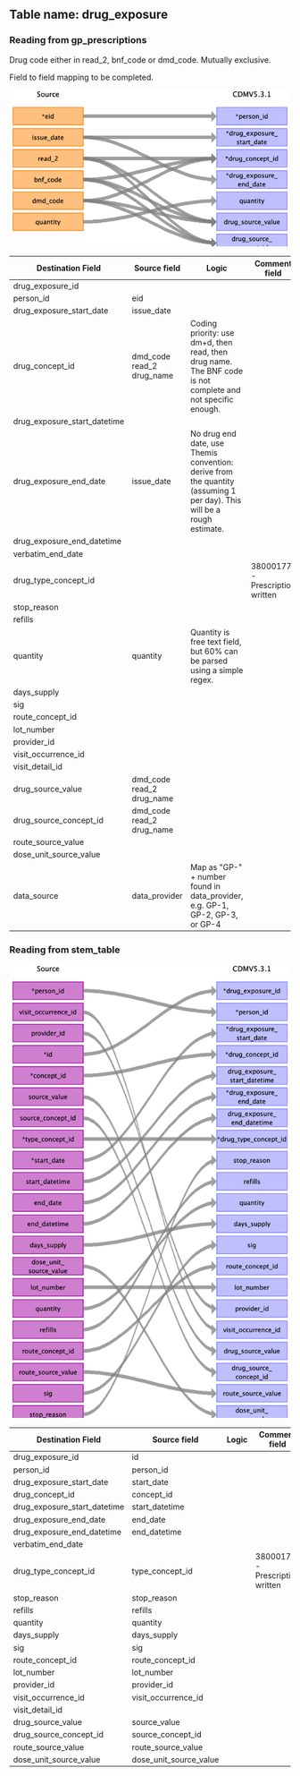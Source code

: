 ## Table name: drug_exposure

### Reading from gp_prescriptions

Drug code either in read_2, bnf_code or dmd_code. Mutually exclusive.


Field to field mapping to be completed.

![](md_files/image13.png)

| Destination Field | Source field | Logic | Comment field |
| --- | --- | --- | --- |
| drug_exposure_id |  |  |  |
| person_id | eid |  |  |
| drug_exposure_start_date | issue_date |  |  |
| drug_concept_id | dmd_code<br>read_2<br>drug_name | Coding priority: use dm+d, then read, then drug name. The BNF code is not complete and not specific enough. |  |
| drug_exposure_start_datetime |  |  |  |
| drug_exposure_end_date | issue_date | No drug end date, use Themis convention: derive from the quantity (assuming 1 per day). This will be a rough estimate. |  |
| drug_exposure_end_datetime |  |  |  |
| verbatim_end_date |  |  |  |
| drug_type_concept_id |  |  | 38000177 - Prescription written |
| stop_reason |  |  |  |
| refills |  |  |  |
| quantity | quantity | Quantity is free text field, but 60% can be parsed using a simple regex. |  |
| days_supply |  |  |  |
| sig |  |  |  |
| route_concept_id |  |  |  |
| lot_number |  |  |  |
| provider_id |  |  |  |
| visit_occurrence_id |  |  |  |
| visit_detail_id |  |  |  |
| drug_source_value | dmd_code<br>read_2<br>drug_name |  |  |
| drug_source_concept_id | dmd_code<br>read_2<br>drug_name |  |  |
| route_source_value |  |  |  |
| dose_unit_source_value |  |  |  |
| data_source | data_provider | Map as "GP-" + number found in data_provider, e.g. GP-1, GP-2, GP-3, or GP-4 |  |

### Reading from stem_table

![](md_files/image14.png)

| Destination Field | Source field | Logic | Comment field |
| --- | --- | --- | --- |
| drug_exposure_id | id |  |  |
| person_id | person_id |  |  |
| drug_exposure_start_date | start_date |  |  |
| drug_concept_id | concept_id |  |  |
| drug_exposure_start_datetime | start_datetime |  |  |
| drug_exposure_end_date | end_date |  |  |
| drug_exposure_end_datetime | end_datetime |  |  |
| verbatim_end_date |  |  |  |
| drug_type_concept_id | type_concept_id |  | 38000177 - Prescription written |
| stop_reason | stop_reason |  |  |
| refills | refills |  |  |
| quantity | quantity |  |  |
| days_supply | days_supply |  |  |
| sig | sig |  |  |
| route_concept_id | route_concept_id |  |  |
| lot_number | lot_number |  |  |
| provider_id | provider_id |  |  |
| visit_occurrence_id | visit_occurrence_id |  |  |
| visit_detail_id |  |  |  |
| drug_source_value | source_value |  |  |
| drug_source_concept_id | source_concept_id |  |  |
| route_source_value | route_source_value |  |  |
| dose_unit_source_value | dose_unit_source_value |  |  |

